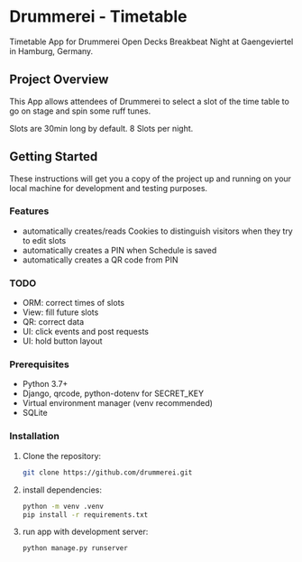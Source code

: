 # Drummerei - Timetable

Timetable App for Drummerei Open Decks Breakbeat Night at Gaengeviertel in Hamburg, Germany.

## Project Overview

This App allows attendees of Drummerei to select a slot of the time table to go on stage and spin some ruff tunes. 

Slots are 30min long by default. 8 Slots per night.

## Getting Started

These instructions will get you a copy of the project up and running on your local machine for development and testing purposes. 

### Features
- automatically creates/reads Cookies to distinguish visitors when they try to edit slots 
- automatically creates a PIN when Schedule is saved
- automatically creates a QR code from PIN

### TODO
- ORM: correct times of slots
- View: fill future slots
- QR: correct data
- UI: click events and post requests
- UI: hold button layout

### Prerequisites

* Python 3.7+
* Django, qrcode, python-dotenv for SECRET_KEY
* Virtual environment manager (venv recommended)
* SQLite

### Installation

1. Clone the repository:
   ```bash
   git clone https://github.com/drummerei.git

2. install dependencies:
   ```bash
   python -m venv .venv
   pip install -r requirements.txt

3. run app with development server:
   ```bash
   python manage.py runserver
